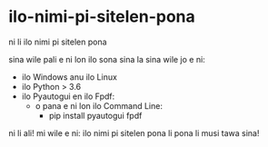 # ilo-nimi-pi-sitelen-pona
ni li ilo nimi pi sitelen pona

sina wile pali e ni lon ilo sona sina la sina wile jo e ni:
  - ilo Windows anu ilo Linux
  - ilo Python > 3.6
  - ilo Pyautogui en ilo Fpdf:
    - o pana e ni lon ilo Command Line:
      - pip install pyautogui fpdf

ni li ali! mi wile e ni: ilo nimi pi sitelen pona li pona li musi tawa sina!
